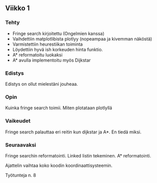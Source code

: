 ## Viikko 1

### Tehty
- Fringe search kirjoitettu (Ongelmien kanssa)
- Vaihdettiin matplotlibista plotlyy (nopeampaa ja kivemman näköstä)
- Varmistettiin heurestiikan toiminta
- Löydettiin hyvä ish korkeuden hinta funktio.
- A* reformatoitu luokaksi
- A* avulla implementoitu myös Dijkstar

### Edistys
Edistys on ollut mielestäni jouheaa.

### Opin
Kuinka fringe search toimii.
Miten plotataan plotlyllä

### Vaikeudet
Fringe search palauttaa eri reitin kun dijkstar ja A*. En tiedä miksi.

### Seuraavaksi
Fringe searchin reformatointi.
Linked listin tekeminen.
A* reformatointi.

Ajattelin vaihtaa koko koodin koordinaattisysteemin.

Työtunteja n. 8
